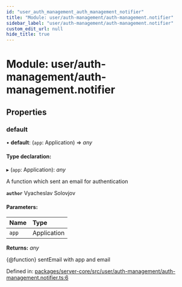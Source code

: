 ```yaml
---
id: "user_auth_management_auth_management_notifier"
title: "Module: user/auth-management/auth-management.notifier"
sidebar_label: "user/auth-management/auth-management.notifier"
custom_edit_url: null
hide_title: true
---
```


# Module: user/auth-management/auth-management.notifier

## Properties

### default

• **default**: (`app`: Application) => *any*

#### Type declaration:

▸ (`app`: Application): *any*

A function which sent an email for authentication

**`author`** Vyacheslav Solovjov

#### Parameters:

Name | Type |
:------ | :------ |
`app` | Application |

**Returns:** *any*

{@function} sentEmail with app and email

Defined in: [packages/server-core/src/user/auth-management/auth-management.notifier.ts:6](https://github.com/xr3ngine/xr3ngine/blob/716a06460/packages/server-core/src/user/auth-management/auth-management.notifier.ts#L6)
